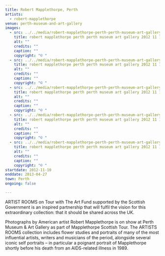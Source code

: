 ```yaml
---
title: Robert Mapplethorpe, Perth
artists:
  - robert-mapplethorpe
venue: perth-museum-and-art-gallery
images:
  - src: ../../media/robert-mapplethorpe-perth-perth-museum-art-gallery-2012-11-10-0.webp
    title: robert mapplethorpe perth perth museum art gallery 2012 11 10 0
    alt: ""
    credits: ""
    caption: ""
    copyright: "© "
  - src: ../../media/robert-mapplethorpe-perth-perth-museum-art-gallery-2012-11-10-1.webp
    title: robert mapplethorpe perth perth museum art gallery 2012 11 10 1
    alt: ""
    credits: ""
    caption: ""
    copyright: "© "
  - src: ../../media/robert-mapplethorpe-perth-perth-museum-art-gallery-2012-11-10-2.webp
    title: robert mapplethorpe perth perth museum art gallery 2012 11 10 2
    alt: ""
    credits: ""
    caption: ""
    copyright: "© "
  - src: ../../media/robert-mapplethorpe-perth-perth-museum-art-gallery-2012-11-10-3.webp
    title: robert mapplethorpe perth perth museum art gallery 2012 11 10 3
    alt: ""
    credits: ""
    caption: ""
    copyright: "© "
  - src: ../../media/robert-mapplethorpe-perth-perth-museum-art-gallery-2012-11-10-4.webp
    title: robert mapplethorpe perth perth museum art gallery 2012 11 10 4
    alt: ""
    credits: ""
    caption: ""
    copyright: "© "
startdate: 2012-11-10
enddate: 2013-04-27
town: Perth
ongoing: false

---
```


ARTIST ROOMS on Tour with The Art Fund supported by the Scottish Government is an inspired partnership that will fulfil the vision for this extraordinary collection: that it should be shared across the UK.

Photographs by American artist Robert Mapplethorpe is on show at Perth Museum & Art Gallery as part of Mapplethorpe Scottish Tour. The ARTISTS ROOMS collection includes flower studies and portraits of many of the most influential artists, writers and musicians of the period, alongside several iconic self portraits – in particular a poignant portrait of Mapplethorpe shortly before his death from an AIDS-related illness in 1989.